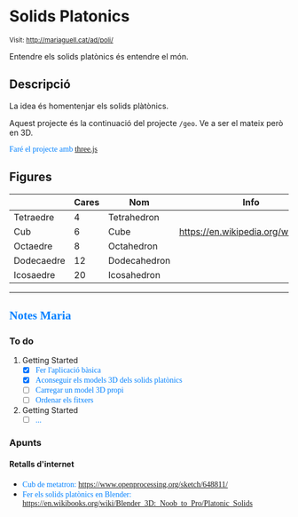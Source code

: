 # Solids Platonics

<small>Visit: http://mariaguell.cat/ad/poli/</small>

Entendre els solids platònics és entendre el món.

## Descripció

La idea és homentenjar els solids plàtònics.

Aquest projecte és la continuació del projecte `/geo`. Ve a ser el mateix però en 3D.

<n>Faré el projecte amb [three.js](https://threejs.org/)</n>

## Figures

|            | Cares |      Nom      |                Info                |
|------------|-------|---------------|------------------------------------|
| Tetraedre  | 4     | Tetrahedron   |                                    |
| Cub        | 6     | Cube          | https://en.wikipedia.org/wiki/Cube |
| Octaedre   | 8     | Octahedron    |                                    |
| Dodecaedre | 12    | Dodecahedron  |                                    |
| Icosaedre  | 20    | Icosahedron   |                                    |


*****

<style>n{color:#0080ff;font-family:"Segoe Print"}</style>

## <n>Notes Maria</n>

### To do

1. Getting Started
    * [x] <n>Fer l'aplicació bàsica</n>
    * [x] <n>Aconseguir els models 3D dels solids platònics</n>
    * [ ] <n>Carregar un model 3D propi</n>
    * [ ] <n>Ordenar els fitxers</n>
2. Getting Started
    * [ ] <n>...</n>

### Apunts

#### Retalls d'internet

* <n>Cub de metatron: https://www.openprocessing.org/sketch/648811/</n>
* <n>Fer els solids platònics en Blender: https://en.wikibooks.org/wiki/Blender_3D:_Noob_to_Pro/Platonic_Solids</n>